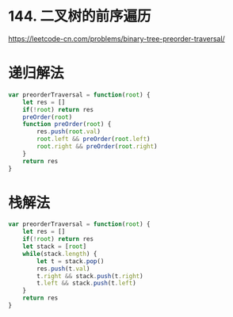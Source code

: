 # 144. 二叉树的前序遍历

https://leetcode-cn.com/problems/binary-tree-preorder-traversal/

# 递归解法

```js
var preorderTraversal = function(root) {
    let res = []
    if(!root) return res
    preOrder(root) 
    function preOrder(root) {
        res.push(root.val)
        root.left && preOrder(root.left)
        root.right && preOrder(root.right)
    }
    return res
}
```


# 栈解法

```js
var preorderTraversal = function(root) {
    let res = []
    if(!root) return res
    let stack = [root]
    while(stack.length) {
        let t = stack.pop()
        res.push(t.val)
        t.right && stack.push(t.right)
        t.left && stack.push(t.left)
    }
    return res
}
```